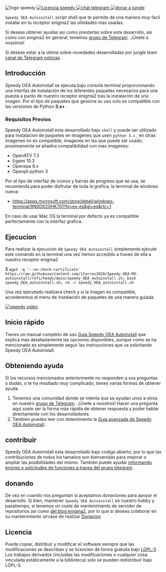 ![logo speedy](https://jungle-team.com/wp-content/uploads/2023/03/speedy_logo.png)
[   ![Licencia speedy](https://jungle-team.com/wp-content/uploads/2023/03/licence.png)
](https://github.com/jungla-team/Speedy-OEA-autoinstall/blob/main/LICENSE) [![chat telegram](https://jungle-team.com/wp-content/uploads/2023/03/telegram.png)
](https://t.me/joinchat/R_MzlCWf4Kahgb5G) [![donar a jungle](https://jungle-team.com/wp-content/uploads/2023/03/donate.png)
](https://paypal.me/jungleteam)

 `Speedy OEA Autoinstall` script shell que te permite de una manera muy facil instalar en tu receptor enigma2 las utilidades mas usadas.

Si deseas obtener ayudas asi como prestarlas sobre este desarrollo, asi como con enigma2 en general, tenemos  [grupo de Telegram](https://telegram.me/pythontelegrambotgroup) . ¡Únete a nosotros!

Si deseas estar a la ultima sobre novedades desarrolladas por jungle team [canal de Telegram noticias](https://telegram.me/pythontelegrambotchannel) .

## [](jungle-team#introduction)Introducción

Speedy OEA Autoinstall se ejecuta bajo consola terminal proporcionando una interfaz de instalación de los diferentes paquetes necesarios para una puesta a punto de nuestro receptor enigma2 tras la instalación de una imagen. Por el tipo de paquetes que gesiona su uso solo es  compatible con las versiones de Python **3.x+** .

### [](https://github.com/python-telegram-bot/python-telegram-bot#note)Requisitos Previos

Speedy OEA Autoinstall esta desarrollado bajo  `shell` y puede ser utilizado para instalacion de paquetes en imagenes que usen `python 3.x` , en otras imagenes no es compatible, imagenes en las que puede ser usado, proximamente se añadira compatibilidad con mas imagenes:

 - OpenATV 7.3
 - Egami 10.3
 - Openspa 8.x
 - Openpli python 3

Por el tipo de interfaz de iconos y barras de progreso que se usa, se recomienda para poder disfrutar de toda la grafica, la terminal de windows nueva:

 - https://apps.microsoft.com/store/detail/windows-terminal/9N0DX20HK701?hl=es-es&gl=es&rtc=1

En caso de usar Mac OS la terminal por defecto ya es compatible perfectamente con la interfaz grafica.

## [](jungleteam#instalando)Ejecucion

Para realizar la ejecucion de  `Speedy OEA Autoinstall` simplemente ejecute este comando en la terminal una vez hemos accedido a traves de ella a nuestro receptor enigma2

$ `wget -q '--no-check-certificate' https://raw.githubusercontent.com/itorres2020/Speedy-OEA-MX-autoinstall/refs/heads/main/speedy_OEA_autoinstall.sh; bash speedy_OEA_autoinstall.sh; rm -r speedy_OEA_autoinstall.sh`

Una vez ejecutado realizara check y si la imagen es compatible, accederemos al menu de instalación de paquetes de una manera guiada.

[![speedy video](https://jungle-team.com/wp-content/uploads/2023/03/video.png)](https://videos.files.wordpress.com/bsboDDpD/speedy_oea_video.mp4)

## Inicio rápido

Tienes un manual completo de uso [Guia Speedy OEA Autoinstall](https://jungle-team.com/speedy-oea-autoinstall-andale-andale-andale-yiiija/) que explica mas detalladamente las opciones disponibles, aunque como se ha mencionado es simplemente seguir las instrucciones que va solicitando Speedy OEA Autoinstall.


## Obteniendo ayuda

Si los recursos mencionados anteriormente no responden a sus preguntas o dudas,  o te ha resultado muy complicado, tienes varias formas de obtener ayuda.

1.  Tenemos una comunidad donde se intenta que se ayudan unos a otros en nuestro [grupo de Telegram](https://t.me/joinchat/R_MzlCWf4Kahgb5G) . ¡Únete a nosotros! Hacer una pregunta aquí suele ser la forma más rápida de obtener respuesta y poder hablar directamente con los desarrolladores.
2.  Tambien puedes leer con detenimiento la [Guia avanzada de Speedy OEA Autoinstall]([https://jungle-team.com/](https://jungle-team.com/speedy-oea-autoinstall-andale-andale-andale-yiiija/)https://jungle-team.com/speedy-oea-autoinstall-andale-andale-andale-yiiija/) .

## contribuir

Speedy OEA Autoinstall esta desarrollado bajo codigo abierto, por lo que las contribuciones de todos los tamaños son bienvenidas para mejorar o ampliar las posibilidades del mismo. También puede ayudar [informando errores o solicitudes de funciones a traves del grupo telegram](https://t.me/joinchat/R_MzlCWf4Kahgb5G) .

## [](jungleteam#donating)donando

De vez en cuando nos preguntan si aceptamos donaciones para apoyar el desarrollo. Si bien, mantener `Speedy OEA Autoinstall`  es nuestro hobby y  pasatiempo, si tenemos un coste de mantenimiento de servidor de repositorios asi como [del blog enigma2](https://jungle-team.com/), por lo que si deseas colaborar en su mantenimiento sirvase de realizar [Donacion](https://paypal.me/jungleteam)

## [](Speedy#license)Licencia

Puede copiar, distribuir y modificar el software siempre que las modificaciones se describan y se licencien de forma gratuita bajo [LGPL-3](https://www.gnu.org/licenses/lgpl-3.0.html) . Los trabajos derivados (incluidas las modificaciones o cualquier cosa vinculada estáticamente a la biblioteca) solo se pueden redistribuir bajo LGPL-3.
